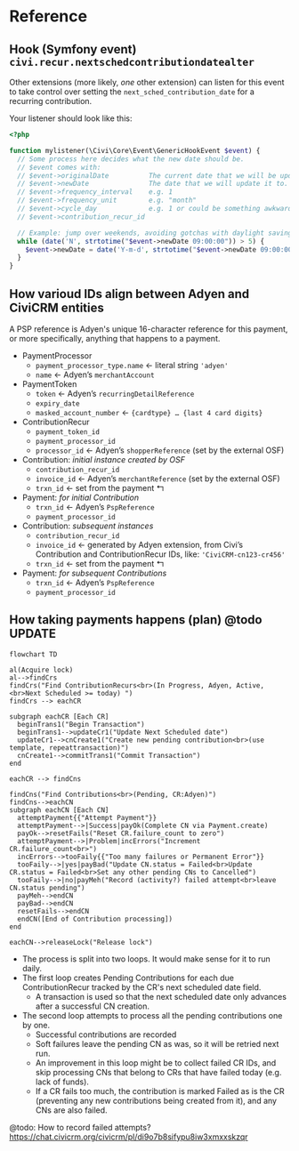 # Reference

## Hook (Symfony event) `civi.recur.nextschedcontributiondatealter`

Other extensions (more likely, *one* other extension) can listen for this event to take control over setting the `next_sched_contribution_date` for a recurring contribution.

Your listener should look like this:

```php
<?php

function mylistener(\Civi\Core\Event\GenericHookEvent $event) {
  // Some process here decides what the new date should be.
  // $event comes with:
  // $event->originalDate          The current date that we will be updating.
  // $event->newDate               The date that we will update it to.
  // $event->frequency_interval    e.g. 1
  // $event->frequency_unit        e.g. "month"
  // $event->cycle_day             e.g. 1 or could be something awkward like 31
  // $event->contribution_recur_id

  // Example: jump over weekends, avoiding gotchas with daylight saving.
  while (date('N', strtotime("$event->newDate 09:00:00")) > 5) {
    $event->newDate = date('Y-m-d', strtotime("$event->newDate 09:00:00 + 1 day"));
  }
}

```

## How varioud IDs align between Adyen and CiviCRM entities

A PSP reference is Adyen's unique 16-character reference for this payment, or more specifically, anything that happens to a payment.

- PaymentProcessor
   * `payment_processor_type.name` ← literal string `'adyen'`
   * `name` ← Adyen’s `merchantAccount`
- PaymentToken
   * `token` ← Adyen’s `recurringDetailReference`
   * `expiry_date`
   * `masked_account_number` ← `{cardtype} … {last 4 card digits}`
- ContributionRecur
   * `payment_token_id`
   * `payment_processor_id`
   * `processor_id` ← Adyen’s `shopperReference` (set by the external OSF)
- Contribution: *initial instance created by OSF*
   * `contribution_recur_id`
   * `invoice_id` ← Adyen’s `merchantReference` (set by the external OSF)
   * `trxn_id` ← set from the payment ↰
- Payment: *for initial Contribution*
   * `trxn_id` ← Adyen’s `PspReference`
   * `payment_processor_id`
- Contribution: *subsequent instances*
   * `contribution_recur_id`
   * `invoice_id` ← generated by Adyen extension, from Civi’s Contribution and ContributionRecur IDs, like: `'CiviCRM-cn123-cr456'`
   * `trxn_id` ← set from the payment ↰
- Payment: *for subsequent Contributions*
   * `trxn_id` ← Adyen’s `PspReference`
   * `payment_processor_id`


## How taking payments happens (plan) @todo UPDATE

```mermaid
flowchart TD

al(Acquire lock)
al-->findCrs
findCrs("Find ContributionRecurs<br>(In Progress, Adyen, Active, <br>Next Scheduled >= today) ")
findCrs --> eachCR

subgraph eachCR [Each CR]
  beginTrans1("Begin Transaction")
  beginTrans1-->updateCr1("Update Next Scheduled date")
  updateCr1-->cnCreate1("Create new pending contribution<br>(use template, repeattransaction)")
  cnCreate1-->commitTrans1("Commit Transaction")
end

eachCR --> findCns

findCns("Find Contributions<br>(Pending, CR:Adyen)")
findCns-->eachCN
subgraph eachCN [Each CN]
  attemptPayment{{"Attempt Payment"}}
  attemptPayment-->|Success|payOk(Complete CN via Payment.create)
  payOk-->resetFails("Reset CR.failure_count to zero")
  attemptPayment-->|Problem|incErrors("Increment CR.failure_count<br>")
  incErrors-->tooFaily{{"Too many failures or Permanent Error"}}
  tooFaily-->|yes|payBad("Update CN.status = Failed<br>Update CR.status = Failed<br>Set any other pending CNs to Cancelled")
  tooFaily-->|no|payMeh("Record (activity?) failed attempt<br>leave CN.status pending")
  payMeh-->endCN
  payBad-->endCN
  resetFails-->endCN
  endCN([End of Contribution processing])
end

eachCN-->releaseLock("Release lock")
```

- The process is split into two loops. It would make sense for it to run daily.
- The first loop creates Pending Contributions for each due ContributionRecur tracked by the CR's next scheduled date field.
   - A transaction is used so that the next scheduled date only advances after a successful CN creation.
- The second loop attempts to process all the pending contributions one by one.
   - Successful contributions are recorded
   - Soft failures leave the pending CN as was, so it will be retried next run.
   - An improvement in this loop might be to collect failed CR IDs, and skip processing CNs that belong to CRs that have failed today (e.g. lack of funds).
   - If a CR fails too much, the contribution is marked Failed as is the CR (preventing any new contributions being created from it), and any CNs are also failed.

@todo: How to record failed attempts?
<https://chat.civicrm.org/civicrm/pl/di9o7b8sifypu8iw3xmxxskzqr>
